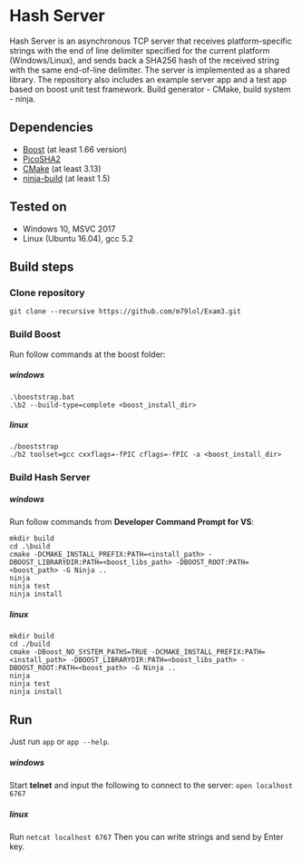 # Hash Server
Hash Server is an asynchronous TCP server that receives platform-specific strings with the end of line delimiter specified for the current platform (Windows/Linux), and sends back a SHA256 hash of the received string with the same end-of-line delimiter.
The server is implemented as a shared library. The repository also includes an example server app and a test app based on boost unit test framework.
Build generator - CMake, build system - ninja.


## Dependencies
- [Boost](https://www.boost.org/) (at least 1.66 version)
- [PicoSHA2](https://github.com/okdshin/PicoSHA2)
- [CMake](https://cmake.org/) (at least 3.13)
- [ninja-build](https://ninja-build.org/) (at least 1.5)

## Tested on
- Windows 10, MSVC 2017 
- Linux (Ubuntu 16.04), gcc 5.2

## Build steps
### Clone repository
`git clone --recursive https://github.com/m79lol/Exam3.git`

### Build Boost
Run follow commands at the boost folder:
##### windows
~~~
.\booststrap.bat
.\b2 --build-type=complete <boost_install_dir>
~~~
##### linux
~~~
./booststrap
./b2 toolset=gcc cxxflags=-fPIC cflags=-fPIC -a <boost_install_dir>
~~~

### Build Hash Server
##### windows
Run follow commands from **Developer Command Prompt for VS**:
~~~
mkdir build
cd .\build
cmake -DCMAKE_INSTALL_PREFIX:PATH=<install_path> -DBOOST_LIBRARYDIR:PATH=<boost_libs_path> -DBOOST_ROOT:PATH=<boost_path> -G Ninja ..
ninja
ninja test
ninja install
~~~
##### linux
~~~
mkdir build
cd ./build
cmake -DBoost_NO_SYSTEM_PATHS=TRUE -DCMAKE_INSTALL_PREFIX:PATH=<install_path> -DBOOST_LIBRARYDIR:PATH=<boost_libs_path> -DBOOST_ROOT:PATH=<boost_path> -G Ninja ..
ninja
ninja test
ninja install
~~~

## Run
Just run `app` or `app --help`.
##### windows
Start **telnet** and input the following to connect to the server: `open localhost 6767`
##### linux
Run `netcat localhost 6767`
Then you can write strings and send by Enter key.
